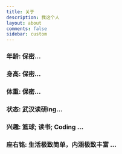 ```yaml
---
title: 关于
description: 我这个人
layout: about
comments: false
sidebar: custom
---
```


###  年龄: **保密...**

###  身高: **保密...**

###  体重: **保密...**

###  状态: **武汉读研ing...**

###  兴趣: **篮球; 读书; Coding ...**

###  座右铭: **生活极致简单，内涵极致丰富 ...**

